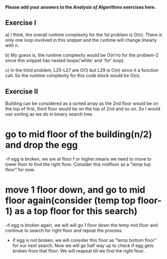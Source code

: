 #### Please add your answers to the ***Analysis of  Algorithms*** exercises here.

## Exercise I

a)
I think, the overall runtime complexity for the 1st problem is O(n). There is only one loop involved in this snippet and the runtime will change linearly with n.

b)
My guess is, the runtime complexity would be O(n^n) for the problem-2 since this snippet has nested loops('while' and 'for' loop).


c)
In the third problem, L25-L27 are O(1) but L29 is O(n) since it a function call. So the runtime complexity for this code block would be O(n).

## Exercise II
Building can be considered as a sorted array as the 2nd floor would be on the top of first, third floor would be on the top of 2nd and so on. So I would use sorting as we do in binary search tree.

# go to mid floor of the building(n/2) and drop the egg
-if egg is broken, we are at floor f or higher.means we need to move to lower floor to find the right floor. Consider this midfloor as a "temp top floor" for now.
# move 1 floor down, and go to mid floor again(consider (temp top floor-1) as a top floor for this search) 
-if egg is broken again, we will will go 1 floor down the temp mid floor and continue to search for right floor and repeat the process.
- if egg is not broken, we will consider this floor as  "temp bottom floor" for our next search. Now we will go half way up to check if egg gets broken from that floor. We will reapeat till we find the right floor.






